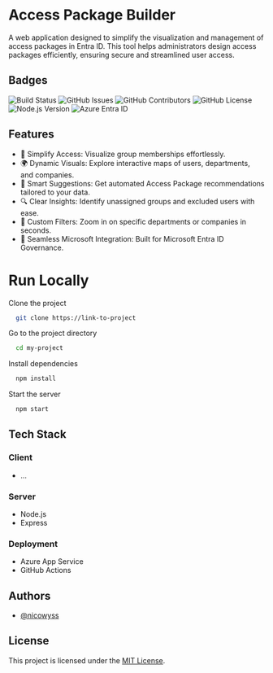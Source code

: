 # Access Package Builder  

A web application designed to simplify the visualization and management of access packages in Entra ID. This tool helps administrators design access packages efficiently, ensuring secure and streamlined user access.  

## Badges  

![Build Status](https://img.shields.io/github/actions/workflow/status/nicowyss/accesspackagebuilder/deploy.yml?label=Build)
![GitHub Issues](https://img.shields.io/github/issues/nicowyss/accesspackagebuilder)
![GitHub Contributors](https://img.shields.io/github/contributors/nicowyss/accesspackagebuilder)
![GitHub License](https://img.shields.io/github/license/nicowyss/accesspackagebuilder)
![Node.js Version](https://img.shields.io/badge/Node.js-20-green)
![Azure Entra ID](https://img.shields.io/badge/Entra%20ID-Supported-purple)

## Features  

- 🚀 Simplify Access: Visualize group memberships effortlessly.
- 🌍 Dynamic Visuals: Explore interactive maps of users, departments, and companies.
- 🤖 Smart Suggestions: Get automated Access Package recommendations tailored to your data.
- 🔍 Clear Insights: Identify unassigned groups and excluded users with ease.
- 🎯 Custom Filters: Zoom in on specific departments or companies in seconds.
- 🔗 Seamless Microsoft Integration: Built for Microsoft Entra ID Governance.  

# Run Locally

Clone the project

```bash
  git clone https://link-to-project
```

Go to the project directory

```bash
  cd my-project
```

Install dependencies

```bash
  npm install
```

Start the server

```bash
  npm start
```

## Tech Stack  

### Client  
- ...

### Server  
- Node.js  
- Express  

### Deployment  
- Azure App Service  
- GitHub Actions  

## Authors  

- [@nicowyss](https://github.com/nicowyss)  

## License  

This project is licensed under the [MIT License](LICENSE).  
